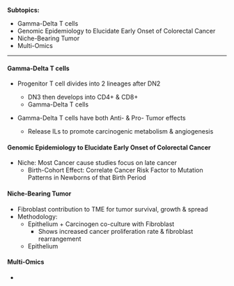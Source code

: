 **Subtopics:**
- Gamma-Delta T cells
- Genomic Epidemiology to Elucidate Early Onset of Colorectal Cancer
- Niche-Bearing Tumor
- Multi-Omics

---
#### **Gamma-Delta T cells**
- Progenitor T cell divides into 2 lineages after DN2
	- DN3 then develops into CD4+ & CD8+
	- Gamma-Delta T cells

- Gamma-Delta T cells have both Anti- & Pro- Tumor effects
	- Release ILs to promote carcinogenic metabolism & angiogenesis


#### **Genomic Epidemiology to Elucidate Early Onset of Colorectal Cancer**
- Niche: Most Cancer cause studies focus on late cancer
	- Birth-Cohort Effect: Correlate Cancer Risk Factor to Mutation Patterns in Newborns of that Birth Period


#### **Niche-Bearing Tumor**
- Fibroblast contribution to TME for tumor survival, growth & spread
- Methodology:
	- Epithelium + Carcinogen co-culture with Fibroblast
		- Shows increased cancer proliferation rate & fibroblast rearrangement
	- Epithelium


#### **Multi-Omics**
- 